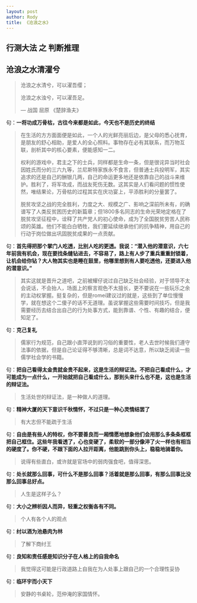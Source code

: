 ```yaml
---
layout: post
author: Rody
title: 《沧浪之水》
---
```


## 行测大法 之 判断推理

## 沧浪之水清濯兮

> 沧浪之水清兮，可以濯吾缨；
>
> 沧浪之水浊兮，可以濯吾足。
>
> — 战国 屈原 《楚辞渔夫》

句：**一将功成万骨枯，古往今来都是如此，今天也不是历史的终结**

>在生活的方方面面便是如此，一个人的光鲜亮丽后边，是父母的悉心抚育，是朋友的舒心相助，是爱人的全心照料。事物存在必有其联系，而万物互联，剖析其中的核心要素，便能感知一二。
>
>权利的游戏中，君主之下的士兵，同样都是生命一条，但是很诧异当时社会因姓氏而分的三六九等，兰尼斯特家族永不食言，但普通士兵投明军，其实追求的还是自己的酬银几两，自己的命运更多地还是依靠自己的战斗来维护。胜利了，将军攻成，而战友死伤无数。这其实是人们看问题的惯性使然，唯结果论，万骨枯的过程其实在庆功宴上，平添胜利的分量罢了。
>
>脱贫攻坚之战的完全胜利，力度之大、规模之广、影响之深前所未有，的确谱写了人类反贫困历史的新篇章；但1800多名同志的生命光荣地定格在了脱贫攻坚征程中，诠释了共产党人的初心使命，成为了全国脱贫劳苦人民称颂的英雄。他们不能白白牺牲，我们要延续继承他们的抗争精神，用自己的行动于岗位做出巩固脱贫成果的一点贡献。

句：**首先得把那个掌门人吃透，比别人吃的更透。我说：“潜入他的潜意识，六七年前我有机会，现在要找条缝钻进去，不容易了，路上有人步了重兵重重封锁着，让机会给你钻？大人物其实也是睡在鼓里，他哪里想到有人要吃透他，还要进入他的潜意识。”**

>  其实这就是晋升之道吧，之前被耀仔说过自己缺乏社会经验，对于领导不太会说话，不会抬人，场面上的察言观色不太擅长，更不要说在一些玩乐之余的主动权掌握。挺复杂的，但是romei建议过的就是，这些到了单位慢慢学，就在想这个二傻子的话不无道理。虽说掌握这些需要时间技巧，但是我需要经历去结合出自己的行为处事方式，能到靠谱、个性、有趣的结合，便知足了。

句：**克己复礼**

> 儒家行为规范，自己跟小直萍说到的习俗的重要性，老人去世时候我们遵守法事的依据，但是自己论证得不够清晰，总是词不达意，所以缺乏阅读一些儒学社会学的书籍。

句：**把自己看得太金贵就金贵不起来，这是生活的辩证法。不把自己看成什么，才可能成为一点什么，一开始就把自己看成什么，那到头来什么也不是，这也是生活的辩证法。**

> 生活处世的辩证法，是一种做人的道理。

句：**精神大厦的天下意识千秋情怀，不过只是一种心灵情结罢了**

> 有大志但不能疏于生活

句：**自由是有些人的特权，你不要善良而一厢情愿地想象他们会用那么多条条框框把自己框住。这些年我看透了，心也变硬了，柔软的一部分像淬了火一样也有相当的硬度了。你不硬，不跟下面的人拉开距离，他能跳到你头上，稳稳地骑着你。**

> 说得有些直白，或许就是官场中的弱肉强食吧，值得深思。

句：**处长就那么回事，可什么不是那么回事？活着就是那么回事，有那么回事比没那么回事总好点。**

> 人生是这样子么？

句：**大小之辨析因人而异，轻重之权衡各有不同。**

> 个人有各个人的观点

句：**纣以酒为池悬肉为林**

> 了解下商纣王

句：**良知和责任感是知识分子在人格上的自我命名**

> 我觉得这可能是行政道路上自我在为人处事上跟自己的一个合理性妥协

句：**临环宇而小天下**

> 安静的书桌轮，范仲淹的家国情怀。

